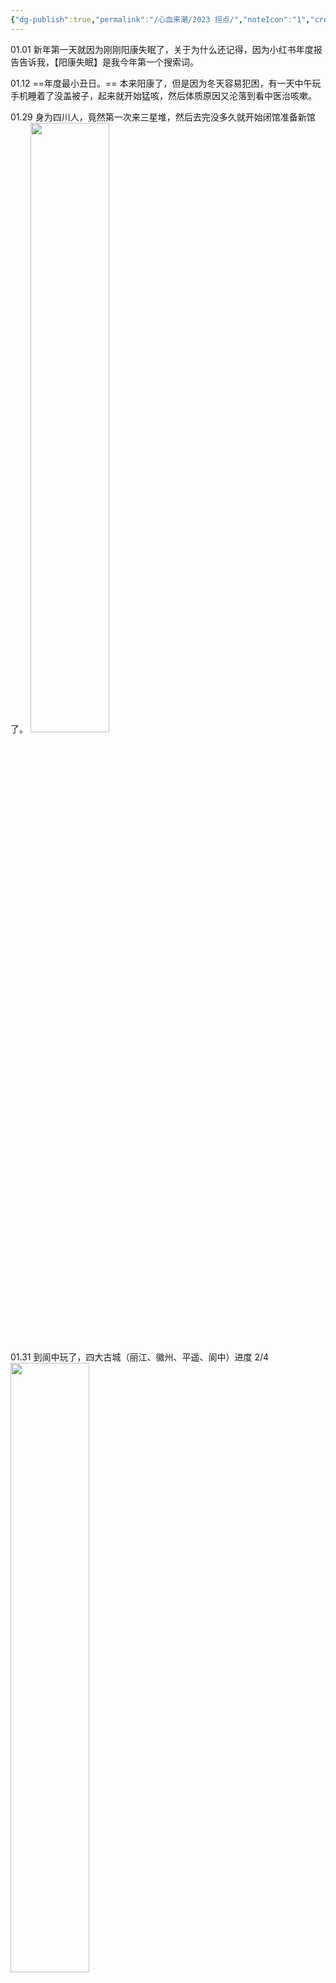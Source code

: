 ```yaml
---
{"dg-publish":true,"permalink":"/心血来潮/2023 拐点/","noteIcon":"1","created":"2023-12-13T23:24:47.962+08:00","updated":"2023-12-31T22:53:51.622+08:00"}
---
```


01.01
新年第一天就因为刚刚阳康失眠了，关于为什么还记得，因为小红书年度报告告诉我，【阳康失眠】是我今年第一个搜索词。

01.12
==年度最小丑日。==
本来阳康了，但是因为冬天容易犯困，有一天中午玩手机睡着了没盖被子，起来就开始猛咳，然后体质原因又沦落到看中医治咳嗽。

01.29
身为四川人，竟然第一次来三星堆，然后去完没多久就开始闭馆准备新馆了。
<img src="https://s2.loli.net/2023/12/21/cs3UIbmEJLrvPBz.jpg" height="50%" width="50%">

01.31
到阆中玩了，四大古城（丽江、徽州、平遥、阆中）进度 2/4
<img src="https://s2.loli.net/2023/12/21/XiyPEtONCBJQaAV.jpg" height="50%" width="50%">

02.13
回南京了，12.14-02.13，正好两个月，但是之前的匆忙返乡仿佛已经是很久远的记忆了。

02.20
考完了本科最后一门考试，甚至是早八。

02.26
在南京，果然不能轻易尝试在四川很好吃的东西。
第一次吃到如此袖珍和没什么配菜的冒烤鸭。
<img src="https://s2.loli.net/2023/12/21/azWPMSbfqC5U7nG.jpg" height="50%" width="50%">

03.01
时隔三年再来五台山先锋书店，还看到了民国试卷。
<img src="https://s2.loli.net/2023/12/21/x9dGuHqaNW2DCj4.jpg" height="50%" width="50%">

03.07
鱼嘴暴走。
<img src="https://s2.loli.net/2023/12/21/kJldFvpZyb7Y3Qj.jpg" height="50%" width="50%">

03.13
==年度最探索日。==
莫愁湖，满园春色关不住。
<img src="https://s2.loli.net/2023/12/21/9QlWgViqPmLbkIS.jpg" height="50%" width="50%">

真的很喜欢一些收集老物件的店铺。
<img src="https://s2.loli.net/2023/12/21/HaIWrTcjld976DN.png" height="50%" width="50%">

03.14
终于赶上一回五点的关门时间，结果鼓楼公园确实只有鼓楼。

03.15
鼓楼人，但是第一次来拉贝故居。
<img src="https://s2.loli.net/2023/12/21/p29dlbGL73sxif8.jpg" height="50%" width="50%">

商业化后的老门东还是比夫子庙的癫狂多了一分市井风味。
<img src="https://s2.loli.net/2023/12/21/6UdgjR2tbw1rFWp.jpg" height="50%" width="50%">

03.18
又来吃半步颠啦。

03.25-03.27
==年度最特种兵日。==
一波三折的大连说走就走旅行，两天行程量堪比一周，见山见海，寻史探物，尝东北菜，撸海鲜宴，唯愿世间再无早班机。
<img src="https://s2.loli.net/2023/12/21/y7ES8XF2oTbWJYv.jpg" height="50%" width="50%">

03.30
毕设摸鱼选手终于开始跑实验了。

04.04
走在校园里，一半地方石楠都在盛放。

04.09
今年第一次来稻满湘。

04.13
长途跋涉探店东北菜，但是没有想象值得。

04.14
发学士服了！
<img src="https://s2.loli.net/2023/12/21/SbYv1PMmu4kchng.jpg" height="50%" width="50%">

04.17
开始借助 obsidian 搭建博客，进入折腾 obsidian 的新阶段。

04.18
毕业照的日子。

04.21
难以理解。
<img src="https://s2.loli.net/2023/12/21/TdCYXk1ZVRmcWnL.jpg" height="50%" width="50%">

04.30
桌游学习和大叔披萨探店。

05.13
种草很久的串串，四种口味的冰粉很新颖！
<img src="https://s2.loli.net/2023/12/21/gBIf1ZoK3AGCtTM.jpg" height="50%" width="50%">

05.19
毕业以前还要完成最后一次形策论文。

05.28
过生日能吃到折耳根还是幸福的，虽然加了薄荷确实有点怪。

05.29
飞来横祸，走在路上被树上掉下来的泥浆 or 鸟粪沾到衣服上。

05.30
==年度最喜剧日。==
答辩五分钟，坐牢大半天。

05.31
在南京，果然不能轻易尝试在四川很好吃的东西 ×2。
陈麻婆豆腐，生动上演橘生淮南则为枳，先不说好吃与否，菜品就少了不少，还有不少显示暂无/已下架。

06.07
别人高考，我们提交最后的学术垃圾。

06.11-06.12
想去海边，又到海边。
可能是江苏十三太保里唯一的山海双全。
<img src="https://s2.loli.net/2023/12/21/9pqhJyeYcfuvVnz.jpg" height="50%" width="50%">

06.16
新院长拨穗。

06.20
==年度日。==
仙林，校毕业典礼，如果今年只能留下一天的话，那必然是这一天。
<img src="https://s2.loli.net/2023/12/21/UglpCAs6PqjxNRT.png" height="50%" width="50%">

06.29
告别陶三 326。
每年的例行搬家，已经逐渐习惯极简，不过当时还不知道甚至住不满一年。
<img src="https://s2.loli.net/2023/12/21/UTigfLAqtNuPKZo.jpg" height="50%" width="50%">

07.01
每次回家都首先去吃的牛蛙火锅。
永远会选择开盲盒新口味。
<img src="https://s2.loli.net/2023/12/21/u3PecAO7B6wWEmI.jpg" height="50%" width="50%">

07.04
毕业旅行，启动。然后首先成为冤种体验了昂贵的长沙磁悬浮。
<img src="https://s2.loli.net/2023/12/21/enxYsidG3TmOz6g.jpg" height="50%" width="50%">

07.05
因为阴差阳错而在张家界暴走几千级台阶，总计 2w5+步数中绝大多数都是台阶。

07.07
==年度最坎坷日。==
格外坎坷的一天，我国历史上也是。

- 在天门山伪装大学生失败，被迫补票……
- 玻璃栈道终于打卡（但大失所望……）
- 在另外一个付费项目由于太老实错失伪装学生省钱的机会，并且后来回想大概率可以成功……
- 连续几百天的微信读书阅读被断了（第二天想起来去看的时候直接如坠冰窟……）
- 嗓子开始疼，后来自我感觉是二阳了……
- 从凤凰高铁站去民宿的时候由于没及时看攻略，破财乘坐磁悬浮，被磁悬浮坑的第二次……
- 住宿只能说由奢入俭难……

  07.09
  在黄果树人挤人，汛期还和水帘洞遗憾错过。但是贵州折耳根比四川还多，有折耳根的地方就是好地方！

  07.10
  永远尝新，永远无惧踩雷。
  <img src="https://s2.loli.net/2023/12/21/TYOpIu9qSVozlxv.jpg" height="50%" width="50%">

一个盲盒是对大运会的全部支持，并且显然没抽中隐藏款。

07.11
意外在金沙遗址博物馆看到了三星堆展品，原来是因为搞青铜器相关的特展。

07.13
永远没有成都土著会推荐熊猫基地，但是在熊猫基地陪玩排队的永远有成都土著。现在甚至连粉红的刚出生的小熊猫也看不到了。

07.14
准研究牲装备出新，32G 能够极大缓解内存焦虑。

08.06
打卡昆明，二刷云南。
<img src="https://s2.loli.net/2023/12/21/gm2ytCnZliEI1Sw.jpg" height="40%" width="40%">

08.11
体验黑暗日料，遍历破解密室密码，看教育宣传片《孤注一掷》，以及怎么会有人忘了合照都各自散了才线上补一个啊。

08.23
换一个 29 元 203G 的套餐，从此上网自由。

08.26
虽然感觉外貌看上去没什么变化，但还是去重拍了个证件照，总不能研一再用大一的吧。

09.04
返宁，以后离宁实习租房的预演，想家，但也享受一个人独处一室的自由夜晚。

09.17
配好 memos，作为生活记录箱。

09.18
今年第一次走进教室上专业课。

09.19
盲选课题，焉知非福。

09.27
因为首次拿到组里每月的工资而积极奔赴仙林开新生见面会。
实验室内玩游戏的，扣一伯分！

09.28
传统月饼环节，可惜人越来越少了。
![image.png](https://s2.loli.net/2023/12/30/bAHKyfMv62kqVsJ.png)

09.29
嗓子疼，后面狂流了两三天鼻涕，不确定是不是三阳了，反正也不重要。

09.30
久别重逢，畅所欲言，即使娱乐活动是观赏史诗级烂片《前任四》

10.01
本来想躺一天，结果吃完饭回去路上撞见本科舍友和才回南京玩的同学，于是被拉去逛玄武湖，顺便打卡了玄武湖相亲角，发现自己果然还年轻。

10.02
蒸！面杀的乐趣是线上永远无法想象的，不过显然只要牌运到位水平无关。

10.03
马伍旺，评价是不如半步颠，酸甜口辣子鸡震撼。
在南京，果然不能轻易尝试在四川很好吃的东西 ×3。
夜黑风高，混入东大。
<img src="https://s2.loli.net/2023/12/21/AguhnWIEkBXeVSq.png" height="50%" width="50%">

10.05
探店辣当家，果然人越少，菜越容易点多，但尖椒鸡意外还行。

10.06
国庆最后一天在沙县小吃喜提两个 🍗，当时还不知道透支的是十一月的运气。

10.14
打卡浦口校区 PKU！最好看的竟然是门口大门上的黑色校徽，但是为什么金陵学院的牌子还在。
<img src="https://s2.loli.net/2023/12/26/6cgDoGzihx5wfk4.png" height="50%" width="50%">

10.16
统一认证崩溃，账号信息丢失，听离南常，被迫下班。

10.18
怎么有人大学以来年年当副班长摸鱼啊，哦是我啊，那没事了。

10.19
学术水平方差最大的一场会议，竟然碰到嘉宾是本科某课程复现的论文的原作者，anyway，茶歇不错。

10.24
程序员节，语雀送上崩溃礼物。

10.29
在下班高峰骑车几公里来吃烧烤，总体还行，但是建议下次少点韭菜，吃得最累的一集。

11.03
==年度最漫长日。==
早起开了个组会。
下午到仙林打卡东晋帝陵展，看来软院院楼还是沾了点风水在的。
![image.png](https://s2.loli.net/2023/12/26/Szx1HyWaJ5hLQ4w.png)
傍晚回鼓楼的地铁上得知姥姥在两天前就去世了，操劳一生的女人，希望从此可以开心一点，多顾顾自己。
所以出门读书最大的遗憾就是家里有啥事不能立即赶回去，愧疚不少，但无能为力。
夜里得知南哪表白墙停止运营，甚至也没来得及告别，南曼蒂克消亡史正在走向高潮。

11.04
愈发冷清的百团大战，消亡路上的民间组织，和逐渐丧失青春的成年人。

11.07
班级团建，桌游活动，虽一波三折，但终算圆满。

11.12
起了个大早去紫金山刷树，下午把满满当当的药收拾了下拍了个照片炫富，晚上去吃饭的路上就因为走路看手机磕到石头桩子，流血破皮，好像是有点玄学在的。

11.14
和同门吃饭永恒的话题就是八卦，比较重量级的那种。

11.15
换键帽如换新键盘，适应了以后感觉 MDA 高度也不错，打字舒适，反正不是 XDA 美丽废物的高度都好用。

11.17
==年度最黑暗日。==
上午开会讨论课题无果，中午出门骑车，抄近道逆行结果被撞，本年度至暗时刻之一。遵守交通规则！
不过 INTJ 人的潜力总是无限的，最擅长的就是在逆境 PUA 自己，被撞了以后下午还连续完成了午饭+校医院+克服心理阴影骑车去电脑售后+上课+和老板讨论新课题+团组织生活+晚饭+克服心理阴影晚上继续骑车，去医院拍片确认没事。
![image.png](https://s2.loli.net/2023/12/21/JzuwXIEkdsSDAjv.png)

11.19
赶紧搬家，床对着窗子果然水逆，宿舍生活第零天。

11.24
第亿次在互联网确诊为 INTJ。

11.27
因为只有嗓子疼而放松警惕是对甲流最大的不敬。

12.08
享受晚秋最后的晴天，于是果断决定出门瞎逛，但是甲流后遗症：容易疲惫。
<img src="https://s2.loli.net/2023/12/21/BqnPwAeYlDbuZ8f.png" height="50%" width="50%">

12.09-12.10
集体出游日，温泉泡了，饭吃了，牌打了，实验没做，周报没写。

12.12
双十二注销本科工行卡，和本科时代的最后告别。

12.13
南京，从未忘记。
<img src="https://s2.loli.net/2023/12/21/bif5whalNIRODxW.png" height="50%" width="50%">

12.16
汤晓鸥逝世。
代码要写，实验要跑，生活也要过。

12.18
南京初雪。
<img src="https://s2.loli.net/2023/12/21/p8PFVYz2Q91do7J.png" height="50%" width="50%">

去年的 12.18 日发生了不少值得记忆的事情，才恍惚原来又一年了。

12.20
来南师随园吃饭，被免费续杯的饮料彻底击败。当我们在讨论食堂开始定期推陈出新和至少饭菜都是热的了的时候，别人的食堂品种丰富、桌椅舒适，反馈二维码各个桌子上贴的有，甚至价格还略便宜。

12.22
冬至，靠食堂的羊肉汤凑合，豌豆尖是不敢幻想一点了。

12.25
蒸蒸日上的圣诞节礼物。

12.27
开完组会出来碰到来南京玩的本科同学，无巧不成书。

12.28
农历冬月十六，宜吃喝，十五的月亮十六圆。
![image.png](https://s2.loli.net/2023/12/31/JLN1CkxUF5SXpYO.png)

12.31
五个人吃了 118，另外一边三个人吃了 360。

相比起缺失撕裂的 2020，跌宕起伏的 2021，艰难充实的 2022，2023 很明显被毕业一刀划成了两半。前一半是永远怀念的大学本科生活，好像也是在宣泄过往缺憾的补偿。后一半是从零开始的研究生生活，学校还是同样的学校，老师也是同样的老师，但是心态已经截然不同。毕业成为了 2023 年生活的一个拐点，但与此同时，2023 年很有可能也是这前后几年间生活的一个拐点。即使是回过头来，也很难去判断拐点的正确与否，遑论预知，总之就是，永远保持期待。
2024 同样有很多事情值得期待，那么就以《漫长的季节》的一句台词作结吧：
**“往前看，别回头！”**
